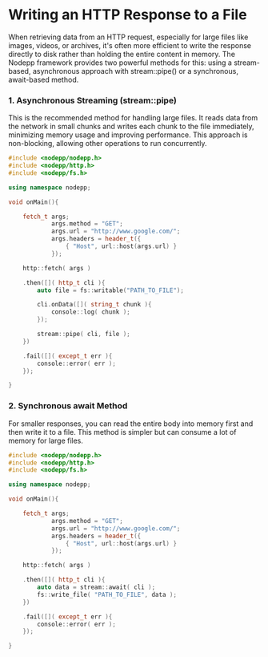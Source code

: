 # Writing an HTTP Response to a File

When retrieving data from an HTTP request, especially for large files like images, videos, or archives, it's often more efficient to write the response directly to disk rather than holding the entire content in memory. The Nodepp framework provides two powerful methods for this: using a stream-based, asynchronous approach with stream::pipe() or a synchronous, await-based method.

### 1. Asynchronous Streaming (stream::pipe)

This is the recommended method for handling large files. It reads data from the network in small chunks and writes each chunk to the file immediately, minimizing memory usage and improving performance. This approach is non-blocking, allowing other operations to run concurrently.

```cpp
#include <nodepp/nodepp.h>
#include <nodepp/http.h>
#include <nodepp/fs.h>

using namespace nodepp;

void onMain(){

    fetch_t args;
            args.method = "GET";
            args.url = "http://www.google.com/";
            args.headers = header_t({
                { "Host", url::host(args.url) }
            });

    http::fetch( args )

    .then([]( http_t cli ){
        auto file = fs::writable("PATH_TO_FILE");

        cli.onData([]( string_t chunk ){
            console::log( chunk );
        });

        stream::pipe( cli, file );
    })

    .fail([]( except_t err ){
        console::error( err );
    });

}
```

### 2. Synchronous await Method

For smaller responses, you can read the entire body into memory first and then write it to a file. This method is simpler but can consume a lot of memory for large files.

```cpp
#include <nodepp/nodepp.h>
#include <nodepp/http.h>
#include <nodepp/fs.h>

using namespace nodepp;

void onMain(){

    fetch_t args;
            args.method = "GET";
            args.url = "http://www.google.com/";
            args.headers = header_t({
                { "Host", url::host(args.url) }
            });

    http::fetch( args )

    .then([]( http_t cli ){
        auto data = stream::await( cli );
        fs::write_file( "PATH_TO_FILE", data );
    })

    .fail([]( except_t err ){
        console::error( err );
    });

}
```
